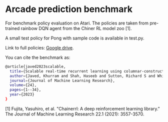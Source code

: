 # Arcade prediction benchmark
For benchmark policy evaluation on Atari. The policies are taken from pre-trained rainbow DQN agent from the Chiner RL model zoo [1].

A small test policy for Pong with sample code is available in test.py. 

Link to full policies: [Google drive](https://drive.google.com/file/d/1zOWay0-9rGrmJMa9vP4qEwTjd-kziDTu/view?usp=sharing).


You can cite the benchmark as:
``` bash
@article{javed2023scalable,
  title={Scalable real-time recurrent learning using columnar-constructive networks},
  author={Javed, Khurram and Shah, Haseeb and Sutton, Richard S and White, Martha},
  journal={Journal of Machine Learning Research},
  volume={24},
  pages={1--34},
  year={2023}
}
```


[1] Fujita, Yasuhiro, et al. "Chainerrl: A deep reinforcement learning library." The Journal of Machine Learning Research 22.1 (2021): 3557-3570.


